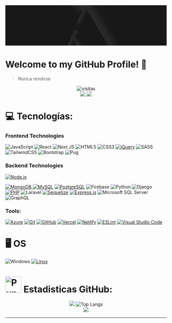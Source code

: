 <img src="Assets/Serphp.gif"/>

# Welcome to my GitHub Profile! 👋

> Nunca rendirse

<div align="center">



<img src='https://visitcount.itsvg.in/api?id=Serphp&icon=1&color=12' title='visitas'>
 <br/>
<a href="https://linkedin.com/in/bryaninit" target="_blank"><img src="https://img.shields.io/badge/LinkedIn-0a66c2?style=for-the-badge&logo=linkedin&logoColor=white"/></a>
<a href="https://twitter.com/Serphp" target="_blank"><img src="https://img.shields.io/badge/Twitter-1d9bf0?style=for-the-badge&logo=twitter&logoColor=white"/></a>

</div>

# 💻 Tecnologías:
### Frontend Technologies
![JavaScript](https://img.shields.io/badge/javascript-%23323330.svg?style=for-the-badge&logo=javascript&logoColor=%23F7DF1E)
![React](https://img.shields.io/badge/react-%2320232a.svg?style=for-the-badge&logo=react&logoColor=%2361DAFB) 
![Next JS](https://img.shields.io/badge/Next-black?style=for-the-badge&logo=next.js&logoColor=white)
![HTML5](https://img.shields.io/badge/html5-E34F26.svg?style=for-the-badge&logo=html5&logoColor=white)
![CSS3](https://img.shields.io/badge/css3-1572B6.svg?style=for-the-badge&logo=css3&logoColor=white)
[![jQuery](https://img.shields.io/badge/jquery-0769AD.svg?style=for-the-badge&logo=jquery&logoColor=white)](https://jquery.com/)
![SASS](https://img.shields.io/badge/SASS-hotpink.svg?style=for-the-badge&logo=SASS&logoColor=white) 
![TailwindCSS](https://img.shields.io/badge/tailwindcss-%2338B2AC.svg?style=for-the-badge&logo=tailwind-css&logoColor=white) 
![Bootstrap](https://img.shields.io/badge/bootstrap_4+-%23563D7C.svg?style=for-the-badge&logo=bootstrap&logoColor=white) 
![Pug](https://img.shields.io/badge/pug-%234F5B93.svg?style=for-the-badge&logo=pug&logoColor=white)


### Backend Technologies
[![Node.js](https://img.shields.io/badge/node.js-339933?style=for-the-badge&logo=node.js&logoColor=white)](https://nodejs.org/)

[![MongoDB](https://img.shields.io/badge/MongoDB-%234ea94b.svg?style=for-the-badge&logo=mongodb&logoColor=white) ](https://www.mongodb.com/)
[![MySQL](https://img.shields.io/badge/mysql-4479A1.svg?style=for-the-badge&logo=mysql&logoColor=white)](https://www.mysql.com/)
[![PostgreSQL](https://img.shields.io/badge/postgresql-316192.svg?style=for-the-badge&logo=postgresql&logoColor=white)](https://www.postgresql.org/)
![Firebase](https://img.shields.io/badge/firebase-%23039BE5.svg?style=for-the-badge&logo=firebase) 
![Python](https://img.shields.io/badge/python-3670A0?style=for-the-badge&logo=python&logoColor=ffdd54) 
![Django](https://img.shields.io/badge/django-3670A0?style=for-the-badge&logo=django&logoColor=ffdd54) 
[![PHP](https://img.shields.io/badge/php-777BB4.svg?style=for-the-badge&logo=php&logoColor=white)](https://www.php.net/)
![Laravel](https://img.shields.io/badge/laravel-%23FF2D20.svg?style=for-the-badge&logo=laravel&logoColor=white)
[![Sequelize](https://img.shields.io/badge/sequelize-%23007ACC.svg?style=for-the-badge&logo=sequelize&logoColor=white)](https://sequelize.org/)
[![Express.js](https://img.shields.io/badge/express.js-%23404d59.svg?style=for-the-badge&logo=express&logoColor=%2361DAFB)](https://expressjs.com/)
![Microsoft SQL Server](https://img.shields.io/badge/SQL_Server-%23CC2927.svg?style=for-the-badge&logo=sql-server&logoColor=white)
![GraphQL](https://img.shields.io/badge/GraphQL-%232C355B.svg?style=for-the-badge&logo=graphql&logoColor=white)








### Tools:
[![Azure](https://img.shields.io/badge/Microsoft%20Azure-0089D6?style=for-the-badge&logo=microsoft-azure&logoColor=white)](https://azure.microsoft.com/)
[![Git](https://img.shields.io/badge/git-F05033.svg?style=for-the-badge&logo=git&logoColor=white)](https://git-scm.com/)
[![GitHub](https://img.shields.io/badge/github-181717.svg?style=for-the-badge&logo=github&logoColor=white)](https://github.com/)
[![Vercel](https://img.shields.io/badge/vercel-000000.svg?style=for-the-badge&logo=vercel&logoColor=white)](https://vercel.com/)
[![Netlify](https://img.shields.io/badge/netlify-00C7B7.svg?style=for-the-badge&logo=netlify&logoColor=white)](https://www.netlify.com/)
[![ESLint](https://img.shields.io/badge/ESLint-4B32C3?style=for-the-badge&logo=eslint&logoColor=white)](https://eslint.org/)
[![Visual Studio Code](https://img.shields.io/badge/VSCode-007ACC.svg?style=for-the-badge&logo=visual-studio-code&logoColor=white)](https://code.visualstudio.com/)


# :desktop_computer: OS
![Windows](https://img.shields.io/badge/Windows-01adef?style=for-the-badge&logo=Windows&logoColor=white)
[![Linux](https://img.shields.io/badge/Linux-FCC624?style=for-the-badge&logo=linux&logoColor=black)](https://www.linux.org/)


#  <img src="https://i.imgur.com/pimVkwe.png" width="50" height="50" title="Puppycat god" /> Estadisticas GitHub:
<div align="center">

![](https://github-readme-stats.vercel.app/api?username=Serphp&theme=graywhite&hide_border=true&include_all_commits=false&count_private=false) ![Top Langs](https://github-readme-stats.vercel.app/api/top-langs/?username=Serphp&hide_progress=true)
<br/> 
![](https://github-readme-streak-stats.herokuapp.com/?user=Serphp&theme=graywhite&hide_border=true)<br/>

</div>

---


 
